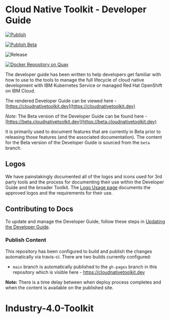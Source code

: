 # Cloud Native Toolkit - Developer Guide

[![Publish](https://github.com/cloud-native-toolkit/developer-guide/actions/workflows/publish.yaml/badge.svg)](https://github.com/cloud-native-toolkit/developer-guide/actions/workflows/publish.yaml)

[![Publish Beta](https://github.com/cloud-native-toolkit/developer-guide/actions/workflows/publish-beta.yaml/badge.svg)](https://github.com/cloud-native-toolkit/developer-guide/actions/workflows/publish-beta.yaml)

![Release](https://img.shields.io/github/v/release/cloud-native-toolkit/developer-guide)

[![Docker Repository on Quay](https://quay.io/repository/ibmgaragecloud/toolkit-guide/status "Docker Repository on Quay")](https://quay.io/repository/ibmgaragecloud/toolkit-guide)

The developer guide has been written to help developers get familiar with how to use to the tools to manage the full
lifecycle of cloud native development with IBM Kubernetes Service or managed Red Hat OpenShift on IBM Cloud.

The rendered Developer Guide can be viewed here - [https://cloudnativetoolkit.dev](https://cloudnativetoolkit.dev)

*Note*: The Beta version of the Developer Guide can be found here - [https://beta.cloudnativetoolkit.dev](https://beta.cloudnativetoolkit.dev)

It is primarily used to document features that are currently in Beta prior to releasing those features (and the associated documentation). The content for the Beta version of the Developer Guide is sourced from the `beta` branch.

## Logos

We have painstakingly documented all of the logos and icons used for 3rd party tools and the process for
documenting their use within the Developer Guide and the broader Toolkit. The [Logo Usage page](./docs/logos) documents
the approved logos and the requirements for their use.

## Contributing to Docs

To update and manage the Developer Guide, follow these steps in [Updating the Developer Guide](https://cloudnativetoolkit.dev/contribute/documentation/).

### Publish Content

This repository has been configured to build and publish the changes automatically via travis-ci. There are two builds currently configured:

- `main` branch is automatically published to the `gh-pages` branch in this repository which is visible here - https://cloudnativetoolkit.dev

**Note:** There is a time delay between when deploy process completes and when the
content is available on the published site.

# Industry-4.0-Toolkit
